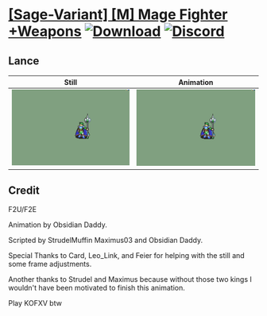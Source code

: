 # [\[Sage-Variant\] \[M\] Mage Fighter +Weapons](./) [![Download](https://img.shields.io/badge/Download--red?style=social&logo=github)](https://minhaskamal.github.io/DownGit/#/home?url=https://github.com/Klokinator/FE-Repo/tree/main/Battle%20Animations%2FMagi%20-%20Nature-Type%2F%5BSage-Variant%5D%20%5BM%5D%20Mage%20Fighter%20%2BWeapons%2F2.%20Lance%20(%2Bmagic)) [![Discord](https://img.shields.io/badge/Discord--blue?style=social&logo=discord)](https://discord.gg/C7VNGnyTPA)

## Lance

| Still | Animation |
| :---: | :-------: |
| ![Lance still](./Lance_000.png) | ![Lance](./Lance.gif) |

## Credit

F2U/F2E

Animation by Obsidian Daddy.

Scripted by StrudelMuffin Maximus03 and Obsidian Daddy.

Special Thanks to Card, Leo_Link, and Feier for helping with the still and some frame adjustments.


Another thanks to Strudel and Maximus because without those two kings I wouldn't have been motivated to finish this animation.

Play KOFXV btw
